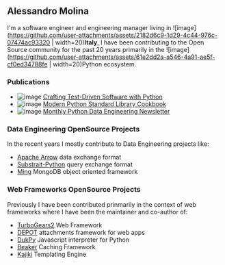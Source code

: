 ## Alessandro Molina

I'm a software engineer and engineering manager living in ![image](https://github.com/user-attachments/assets/2182d6c9-1d29-4c44-976c-07474ac93320 | width=20)**Italy**,
I have been contributing to the Open Source community for the past 20 years primarily in the ![image](https://github.com/user-attachments/assets/61e2dd2a-a546-4a91-ae5f-cf0ed34788fe | width=20)Python ecosystem.

### Publications

  * ![image](https://github.com/user-attachments/assets/7100a78b-791a-4dbd-aeb4-3c4cfb687653) [Crafting Test-Driven Software with Python](https://www.pythontdd.com/)
  * ![image](https://github.com/user-attachments/assets/7100a78b-791a-4dbd-aeb4-3c4cfb687653) [Modern Python Standard Library Cookbook](https://www.pythonstandardlibrarybook.com/)
  * ![image](https://github.com/user-attachments/assets/989a387d-8f38-43f8-ba4e-03550151ff1f) [Monthly Python Data Engineering Newsletter](https://alessandromolina.substack.com/) 

### Data Engineering OpenSource Projects

In the recent years I mostly contribute to Data Engineering projects like:

* [Apache Arrow](https://github.com/apache/arrow) data exchange format
* [Substrait-Python](https://github.com/substrait-io/substrait-python) query exchange format
* [Ming](https://github.com/turboGears/Ming) MongoDB object oriented framework

### Web Frameworks OpenSource Projects

Previously I have been contributed prinmarily in the context of web frameworks where I have been the maintainer and co-author of:

* [TurboGears2](https://github.com/TurboGears/tg2) Web Framework
* [DEPOT](https://github.com/amol-/depot) attachments framework for web apps
* [DukPy](https://github.com/amol-/dukpy) Javascript interpreter for Python
* [Beaker](https://github.com/bbangert/beaker) Caching Framework
* [Kajiki](https://github.com/jackrosenthal/kajiki) Templating Engine
